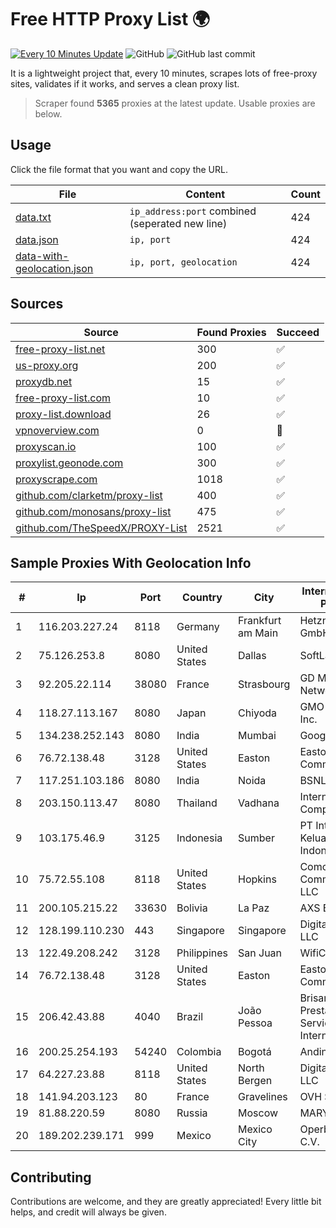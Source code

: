 
# Free HTTP Proxy List 🌍

[![Every 10 Minutes Update](https://github.com/mertguvencli/http-proxy-list/actions/workflows/main.yml/badge.svg?branch=main)](https://github.com/mertguvencli/http-proxy-list/actions/workflows/main.yml)
![GitHub](https://img.shields.io/github/license/mertguvencli/http-proxy-list)
![GitHub last commit](https://img.shields.io/github/last-commit/mertguvencli/http-proxy-list)

It is a lightweight project that, every 10 minutes, scrapes lots of free-proxy sites, validates if it works, and serves a clean proxy list.


> Scraper found **5365** proxies at the latest update. Usable proxies are below.

## Usage

Click the file format that you want and copy the URL.


|File|Content|Count|
|----|-------|-----|
|[data.txt](https://raw.githubusercontent.com/mertguvencli/http-proxy-list/main/proxy-list/data.txt)|`ip_address:port` combined (seperated new line)|424|
|[data.json](https://raw.githubusercontent.com/mertguvencli/http-proxy-list/main/proxy-list/data.json)|`ip, port`|424|
|[data-with-geolocation.json](https://raw.githubusercontent.com/mertguvencli/http-proxy-list/main/proxy-list/data-with-geolocation.json)|`ip, port, geolocation`|424|

## Sources

|Source|Found Proxies|Succeed|
|------|-------------|-------|
|[free-proxy-list.net](https://free-proxy-list.net)|300|✅|
|[us-proxy.org](https://www.us-proxy.org)|200|✅|
|[proxydb.net](http://proxydb.net)|15|✅|
|[free-proxy-list.com](https://free-proxy-list.com/?page=&port=&type%5B%5D=http&type%5B%5D=https&up_time=0&search=Search)|10|✅|
|[proxy-list.download](https://www.proxy-list.download/HTTP)|26|✅|
|[vpnoverview.com](https://vpnoverview.com/privacy/anonymous-browsing/free-proxy-servers)|0|🚫|
|[proxyscan.io](https://www.proxyscan.io)|100|✅|
|[proxylist.geonode.com](https://proxylist.geonode.com/api/proxy-list?limit=300&page=1&sort_by=lastChecked&sort_type=desc&protocols=http,https)|300|✅|
|[proxyscrape.com](https://api.proxyscrape.com/v2/?request=displayproxies&protocol=http&timeout=10000&country=all&ssl=all&anonymity=all)|1018|✅|
|[github.com/clarketm/proxy-list](https://raw.githubusercontent.com/clarketm/proxy-list/master/proxy-list-raw.txt)|400|✅|
|[github.com/monosans/proxy-list](https://raw.githubusercontent.com/monosans/proxy-list/main/proxies/http.txt)|475|✅|
|[github.com/TheSpeedX/PROXY-List](https://raw.githubusercontent.com/TheSpeedX/PROXY-List/master/http.txt)|2521|✅|


## Sample Proxies With Geolocation Info

|#|Ip|Port|Country|City|Internet Service Provider|
|-|--|----|-------|----|-------------------------|
|1|116.203.227.24|8118|Germany|Frankfurt am Main|Hetzner Online GmbH|
|2|75.126.253.8|8080|United States|Dallas|SoftLayer|
|3|92.205.22.114|38080|France|Strasbourg|GD MASS Network|
|4|118.27.113.167|8080|Japan|Chiyoda|GMO Internet, Inc.|
|5|134.238.252.143|8080|India|Mumbai|Google LLC|
|6|76.72.138.48|3128|United States|Easton|Easton Utilities Commission|
|7|117.251.103.186|8080|India|Noida|BSNL Internet|
|8|203.150.113.47|8080|Thailand|Vadhana|Internet Thailand Company Ltd.|
|9|103.175.46.9|3125|Indonesia|Sumber|PT Internet Keluarga Indonesia|
|10|75.72.55.108|8118|United States|Hopkins|Comcast Cable Communications, LLC|
|11|200.105.215.22|33630|Bolivia|La Paz|AXS Bolivia S. A.|
|12|128.199.110.230|443|Singapore|Singapore|DigitalOcean, LLC|
|13|122.49.208.242|3128|Philippines|San Juan|WifiCity, Inc|
|14|76.72.138.48|3128|United States|Easton|Easton Utilities Commission|
|15|206.42.43.88|4040|Brazil|João Pessoa|Brisanet Prestacao De Servicos De Internet Ltda|
|16|200.25.254.193|54240|Colombia|Bogotá|Andinet ON Line|
|17|64.227.23.88|8118|United States|North Bergen|DigitalOcean, LLC|
|18|141.94.203.123|80|France|Gravelines|OVH SAS|
|19|81.88.220.59|8080|Russia|Moscow|MARYNONET|
|20|189.202.239.171|999|Mexico|Mexico City|Operbes, S.A. de C.V.|



## Contributing

Contributions are welcome, and they are greatly appreciated! Every
little bit helps, and credit will always be given.

